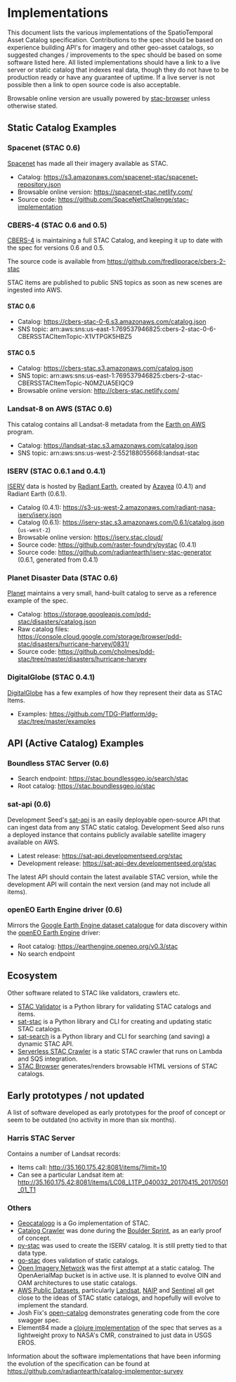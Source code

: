 # Implementations

This document lists the various implementations of the SpatioTemporal Asset Catalog specification. Contributions 
to the spec should be based on experience building API's for imagery and other geo-asset catalogs, so suggested
changes / improvements to the spec should be based on some software listed here. All listed implementations should have a link to a live server or static catalog that indexes real data, though they do not have to be production ready or have any guarantee of uptime. If a live server is not possible then a link to open source code is also acceptable. 

Browsable online version are usually powered by [stac-browser](https://github.com/radiantearth/stac-browser/) unless otherwise stated.

## Static Catalog Examples

### Spacenet (STAC 0.6)

[Spacenet](https://spacenetchallenge.github.io/) has made all their imagery available as STAC.

- Catalog: https://s3.amazonaws.com/spacenet-stac/spacenet-repository.json 
- Browsable online version: https://spacenet-stac.netlify.com/
- Source code: https://github.com/SpaceNetChallenge/stac-implementation

### CBERS-4 (STAC 0.6 and 0.5)

[CBERS-4](https://en.wikipedia.org/wiki/China%E2%80%93Brazil_Earth_Resources_Satellite_program) is maintaining 
a full STAC Catalog, and keeping it up to date with the spec for versions 0.6 and 0.5.

The source code is available from https://github.com/fredliporace/cbers-2-stac

STAC items are published to public SNS topics as soon as new scenes are ingested into AWS.

#### STAC 0.6

- Catalog: https://cbers-stac-0-6.s3.amazonaws.com/catalog.json
- SNS topic: arn:aws:sns:us-east-1:769537946825:cbers-2-stac-0-6-CBERSSTACItemTopic-X1VTPGK5HBZ5

#### STAC 0.5

- Catalog: https://cbers-stac.s3.amazonaws.com/catalog.json
- SNS topic: arn:aws:sns:us-east-1:769537946825:cbers-2-stac-CBERSSTACItemTopic-N0MZUA5EIQC9
- Browsable online version: http://cbers-stac.netlify.com/

### Landsat-8 on AWS (STAC 0.6)

This catalog contains all Landsat-8 metadata from the [Earth on AWS](https://aws.amazon.com/earth/) program.

- Catalog: https://landsat-stac.s3.amazonaws.com/catalog.json
- SNS topic: arn:aws:sns:us-west-2:552188055668:landsat-stac

### ISERV (STAC 0.6.1 and 0.4.1)

[ISERV](https://www.nasa.gov/mission_pages/station/research/experiments/867.html)
data is hosted by [Radiant Earth](http://radiant.earth), created by
[Azavea](http://azavea.com) (0.4.1) and Radiant Earth (0.6.1).

- Catalog (0.4.1): https://s3-us-west-2.amazonaws.com/radiant-nasa-iserv/iserv.json
- Catalog (0.6.1): https://iserv-stac.s3.amazonaws.com/0.6.1/catalog.json (`us-west-2`)
- Browsable online version: https://iserv.stac.cloud/
- Source code: https://github.com/raster-foundry/pystac (0.4.1)
- Source code: https://github.com/radiantearth/iserv-stac-generator (0.6.1, generated from 0.4.1)

### Planet Disaster Data (STAC 0.6)

[Planet](http://planet.com) maintains a very small, hand-built catalog to serve as a reference example
of the spec.

- Catalog: https://storage.googleapis.com/pdd-stac/disasters/catalog.json
- Raw catalog files: https://console.cloud.google.com/storage/browser/pdd-stac/disasters/hurricane-harvey/0831/
- Source code: https://github.com/cholmes/pdd-stac/tree/master/disasters/hurricane-harvey

### DigitalGlobe (STAC 0.4.1)

[DigitalGlobe](http://digitalglobe.com) has a few examples of how they represent their data as STAC Items.

- Examples: https://github.com/TDG-Platform/dg-stac/tree/master/examples

## API (Active Catalog) Examples
### Boundless STAC Server (0.6)

* Search endpoint: https://stac.boundlessgeo.io/search/stac
* Root catalog: https://stac.boundlessgeo.io/stac

### sat-api (0.6)

Development Seed's [sat-api](https://github.com/sat-utils/sat-api) is an easily deployable open-source API that can ingest data from any STAC static catalog. Development Seed also runs a deployed instance that contains publicly available satellite imagery available on AWS.

* Latest release: https://sat-api.developmentseed.org/stac
* Development release: https://sat-api-dev.developmentseed.org/stac

The latest API should contain the latest available STAC version, while the development API will contain the next version (and may not include all items).

### openEO Earth Engine driver (0.6)

Mirrors the [Google Earth Engine dataset catalogue](https://developers.google.com/earth-engine/datasets/) for data discovery within the [openEO Earth Engine](https://github.com/Open-EO/openeo-earthengine-driver) driver:

* Root catalog: https://earthengine.openeo.org/v0.3/stac
* No search endpoint

## Ecosystem

Other software related to STAC like validators, crawlers etc.

 * [STAC Validator](https://github.com/sparkgeo/stac-validator) is a Python library for validating STAC catalogs and items.
 * [sat-stac](https://github.com/sat-utils/sat-stac]) is a Python library and CLI for creating and updating static STAC catalogs.
 * [sat-search](https://github.com/sat-utils/sat-search) is a Python library and CLI for searching (and saving) a dynamic STAC API.
 * [Serverless STAC Crawler](https://github.com/fredliporace/stac-crawler) is a static STAC crawler that runs on Lambda and SQS integration.
 * [STAC Browser](https://github.com/radiantearth/stac-browser/) generates/renders browsable HTML versions of STAC catalogs.

## Early prototypes / not updated

A list of software developed as early prototypes for the proof of concept or seem to be outdated (no activity in more than six months).

### Harris STAC Server

Contains a number of Landsat records:

* Items call: http://35.160.175.42:8081/items/?limit=10 
* Can see a particular Landsat item at: http://35.160.175.42:8081/items/LC08_L1TP_040032_20170415_20170501_01_T1

### Others

* [Geocatalogo](https://github.com/go-spatial/geocatalogo) is a Go implementation of STAC.
* [Catalog Crawler](https://github.com/radiantearth/community-sprints/tree/master/10252017-boulder-co/catalog-crawler) was done during the [Boulder Sprint](https://github.com/radiantearth/community-sprints/tree/master/10252017-boulder-co), as an early proof of concept.
* [py-stac](https://github.com/raster-foundry/pystac) was used to create the ISERV catalog. It is still pretty tied to that data type.
* [go-stac](https://github.com/planetlabs/go-stac) does validation of static catalogs.
* [Open Imagery Network](https://openimagerynetwork.github.io/) was the first attempt at a static catalog. The OpenAerialMap 
  bucket is in active use. It is planned to evolve OIN and OAM architectures to use static catalogs.
* [AWS Public Datasets](http://aws.amazon.com/public-datasets/), particularly [Landsat](http://aws.amazon.com/public-datasets/landsat/), 
  [NAIP](https://aws.amazon.com/public-datasets/naip/) and [Sentinel](http://sentinel-pds.s3-website.eu-central-1.amazonaws.com/) all
  get close to the ideas of STAC static catalogs, and hopefully will evolve to implement the standard.
* Josh Fix's [open-catalog](https://github.com/joshfix/open-catalog) demonstrates generating code from the core swagger spec.
* Element84 made a [clojure implementation](https://github.com/Element84/catalog-api-spec/tree/dev/implementations/e84) of the spec that serves as a lightweight proxy to NASA's CMR, constrained to just data in USGS EROS. 

Information about the software implementations that have been informing the evolution of the specification can be found at
https://github.com/radiantearth/catalog-implementor-survey
